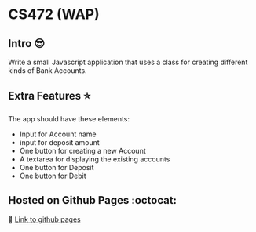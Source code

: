 # CS472 (WAP)


## Intro :sunglasses:

Write a small Javascript application that uses a class for creating different kinds of Bank Accounts.


## Extra Features :star:

The app should have these elements:
- Input for Account name
- input for deposit amount
- One button for creating a new Account
- A textarea for displaying the existing accounts
- One button for Deposit
- One button for Debit


## Hosted on Github Pages :octocat:

:link: [Link to github pages](https://chunkingz.github.io/CS472/bank-account/index.html)
